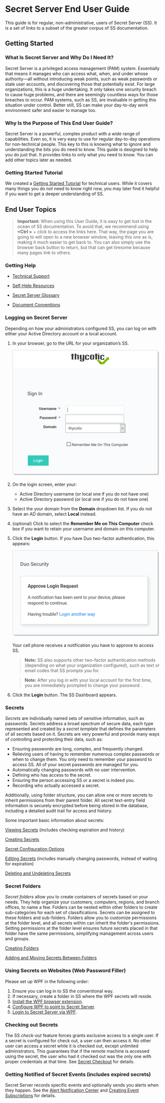 [title]: # (Secret Server End User Guide)
[tags]: # (Getting Started, Help)
[priority]: # (1000)
# Secret Server End User Guide

This guide is for regular, non-administrative, users of Secret Server (SS). It is a set of links to a subset of the greater corpus of SS documentation.

## Getting Started

### What Is Secret Server and Why Do I Need It?

Secret Server is a privileged access management (PAM) system. Essentially that means it manages who can access what, when, and under whose authority—all without introducing weak points, such as weak passwords or stale user accounts, and discovering those that potentially exist. For large organizations, this is a huge undertaking. It only takes one security breach to cause huge problems, and there are seemingly countless ways for those breaches to occur. PAM systems, such as SS, are invaluable in getting this situation under control. Better still, SS can make your day-to-day work environment safer and easier to manage too.

### Why Is the Purpose of This End User Guide?

Secret Server is a powerful, complex product with a wide range of capabilities. Even so, it is very easy to use for regular day-to-day operations for non-technical people. This key to this is knowing what to ignore and understanding the bits you do need to know. This guide is designed to help you do just that. It provides links to only what you need to know. You can add other topics later as needed.

### Getting Started Tutorial

We created a [Getting Started Tutorial](../getting-started-tutorial/index.md) for technical users. While it covers many things you do *not* need to know right now, you may later find it helpful if you want to get a deeper understanding of SS.

## End User Topics

> **Important:** When using this User Guide, it is easy to get lost in the ocean of SS documentation. To avoid that, we recommend using **\<Ctrl \>** + click to access the links here. That way, the page you are going to will open to a new browser window, leaving this one as is, making it much easier to get back to. You can also simply use the browser back button to return, but that can get tiresome because many pages link to others.

### Getting Help

* [Technical Support](../help/technical-support/index.md)

* [Self-Help Resources](../help/self-help-resources/index.md)

* [Secret Server Glossary](../help/secret-server-glossary/index.md)

* [Document Conventions](../help/document-conventions/index.md)

### Logging on Secret Server

Depending on how your administrators configured SS, you can log on with either your Active Directory account or a local account.

1. In your browser, go to the URL for your organization’s SS.

   ![image-20200327132844211](images/image-20200327132844211.png)

2. On the login screen, enter your:

   - Active Directory username (or local one if you do not have one)
   - Active Directory password (or local one if you do not have one)

3. Select the your domain from the **Domain** dropdown list. If you do not have an AD domain, select **Local** instead.

4. (optional) Click to select the **Remember Me on This Computer** check box if you want to retain your username and domain on this computer.

5. Click the **Login** button. If you have Duo two-factor authentication, this appears:

   ![image-20200327133313731](images/image-20200327133313731.png)

   Your cell phone receives a notification you have to approve to access SS. 

   > **Note:** SS also supports other two-factor authentication methods (depending on what your organization configured), such as text or email codes that SS prompts you for.
   
   > **Note:** After you log in with your local account for the first time, you are immediately prompted to change your password .

6. Click the **Login** button. The SS Dashboard appears.

### Secrets

_Secrets_ are individually named sets of sensitive information, such as passwords. Secrets address a broad spectrum of secure data, each type represented and created by a _secret template_ that defines the parameters of all secrets based on it. Secrets are very powerful and provide many ways of controlling and protecting their data, such as:

- Ensuring passwords are long, complex, and frequently changed. 
- Relieving users of having to remember numerous complex passwords or when to change them. You only need to remember your password to access SS. All of your secret passwords are managed for you.
- Automatically changing passwords with no user intervention.
- Defining who has access to the secret.
- Ensuring the person accessing SS or a secret is indeed you.
- Recording who actually accessed a secret.

Additionally, using folder structure, you can allow one or more secrets to inherit permissions from their parent folder. All secret text-entry field information is securely encrypted before being stored in the database, including a detailed audit trail for access and history.

Some important basic information about secrets:

[Viewing Secrets](../secret-management/procedures/viewing-secrets/index.md) (includes checking expiration and history)

[Creating Secrets](../secret-management/procedures/creating-secrets/index.md)

[Secret Configuration Options](../secret-management/secret-configuration-options/index.md)

[Editing Secrets](../secret-management/procedures/editing-secrets/index.md) (includes manually changing passwords, instead of waiting for expiration)

[Deleting and Undeleting Secrets](../secret-management/procedures/deleting-and-undeleting-secrets/index.md)

### Secret Folders

*Secret folders* allow you to create containers of secrets based on your needs. They help organize your customers, computers, regions, and branch offices, to name a few. Folders can be nested within other folders to create sub-categories for each set of classifications. Secrets can be assigned to these folders and sub-folders. Folders allow you to customize permissions at the folder level, and all secrets within can inherit the folder's permissions. Setting permissions at the folder level ensures future secrets placed in that folder have the same permissions, simplifying management across users and groups.

[Creating Folders](../secret-folders/managing-folders/creating-folders/index.md)

[Adding and Moving Secrets Between Folders](../secret-folders/managing-folders/adding-and-moving-secrets-between-folders/index.md)

### Using Secrets on Websites (Web Password Filler)

Please set up WPF in the following order:

1. Ensure you can log in to SS the conventional way.
1. If necessary, create a folder in SS where the WPF secrets will reside.
1. [Install the WPF browser extension](https://docs.thycotic.com/wpf/2.0.0/getting-started/install.md).
1. [Configure WPF to point to Secret Server](https://docs.thycotic.com/wpf/2.0.0/getting-started/connect.md).
1. [Login to Secret Server via WPF](https://docs.thycotic.com/wpf/2.0.0/getting-started/login-ss.md).

### Checking out Secrets

The SS _check-out_ feature forces grants exclusive access to a single user. If a secret is configured for check out, a user can then access it. No other user can access a secret while it is checked out, except unlimited administrators. This guarantees that if the remote machine is accessed using the secret, the user who had it checked out was the only one with proper credentials at that time. See [Secret Checkout](../secret-checkout/index.md) for details.

### Getting Notified of Secret Events (includes expired secrets)

Secret Server records specific events and optionally sends you alerts when they happen. See the [Alert Notification Center](../events-and-alerts/alert-notification-center-inbox/index.md) and [Creating Event Subscriptions](../events-and-alerts/event-subscription-page/creating-event-subscriptions/index.md) for details.
